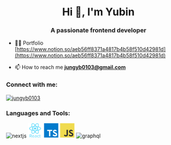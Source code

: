 <h1 align="center">Hi 👋, I'm Yubin</h1>
<h3 align="center">A passionate  frontend developer</h3>

- 👨‍💻 Portfolio [https://www.notion.so/aeb56ff8371a4817b4b58f510d42981d](https://www.notion.so/aeb56ff8371a4817b4b58f510d42981d)

- 📫 How to reach me **jungyb0103@gmail.com**

<h3 align="left">Connect with me:</h3>
<p align="left">
<a href="https://linkedin.com/in/jungyb0103" target="blank"><img align="center" src="https://raw.githubusercontent.com/rahuldkjain/github-profile-readme-generator/master/src/images/icons/Social/linked-in-alt.svg" alt="jungyb0103" height="30" width="40" /></a>
</p>

<h3 align="left">Languages and Tools:</h3>
<p align="left"> <img src="https://cdn.worldvectorlogo.com/logos/nextjs-3.svg" alt="nextjs" width="40" height="40"/> <img src="https://raw.githubusercontent.com/devicons/devicon/master/icons/react/react-original-wordmark.svg" alt="react" width="40" height="40"/> <img src="https://raw.githubusercontent.com/devicons/devicon/master/icons/typescript/typescript-original.svg" alt="typescript" width="40" height="40"/>  <img src="https://raw.githubusercontent.com/devicons/devicon/master/icons/javascript/javascript-original.svg" alt="javascript" width="40" height="40"/> <img src="https://www.vectorlogo.zone/logos/graphql/graphql-icon.svg" alt="graphql" width="40" height="40"/> </p>

